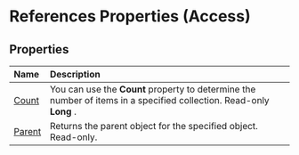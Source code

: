 
# References Properties (Access)

## Properties



|**Name**|**Description**|
|:-----|:-----|
|[Count](185e5a96-96c9-74ec-c70d-7eb982249217.md)|You can use the  **Count** property to determine the number of items in a specified collection. Read-only **Long** .|
|[Parent](aa0b7fbe-d48f-2b9e-7c5d-53218f67a40f.md)|Returns the parent object for the specified object. Read-only.|
